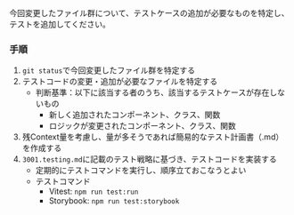 今回変更したファイル群について、テストケースの追加が必要なものを特定し、テストを追加してください。

### 手順

1. `git status`で今回変更したファイル群を特定する
2. テストコードの変更・追加が必要なファイルを特定する
   - 判断基準：以下に該当する者のうち、該当するテストケースが存在しないもの
     - 新しく追加されたコンポーネント、クラス、関数
     - ロジックが変更されたコンポーネント、クラス、関数
3. 残Context量を考慮し、量が多そうであれば簡易的なテスト計画書（.md）を作成する
4. `3001.testing.md`に記載のテスト戦略に基づき、テストコードを実装する
   - 定期的にテストコマンドを実行し、順序立ておこなうとよい
   - テストコマンド
     - Vitest: `npm run test:run`
     - Storybook: `npm run test:storybook`
